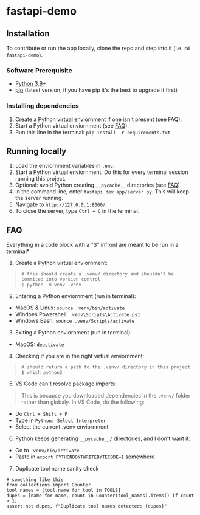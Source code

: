 # fastapi-demo

## Installation

To contribute or run the app locally, clone the repo and step into it (i.e. `cd fastapi-demo`).

### Software Prerequisite
* [Python 3.9+](https://www.python.org/downloads/)
* [pip](https://packaging.python.org/en/latest/tutorials/installing-packages/) (latest version, if you have pip it's the best to upgrade it first)

### Installing dependencies
1. Create a Python virtual enviornment if one isn't present (see [FAQ](#faq)).
2. Start a Python virtual enviornment (see [FAQ](#faq)).
3. Run this line in the terminal: `pip install -r requirements.txt`.

## Running locally
1. Load the enviornment variables in `.env`.
2. Start a Python virtual enviornment. Do this for every terminal session running this project.
3. Optional: avoid Python creating `__pycache__` directories (see [FAQ](#faq)).
4. In the command line, enter `fastapi dev app/server.py`. This will keep the server running.
5. Navigate to `http://127.0.0.1:8000/`.
6. To close the server, type `Ctrl + C` in the terminal.

## FAQ
Everything in a code block with a "$" infront are meant to be run in a terminal*

1. Create a Python virtual enviornment:
> ```
> # this should create a .venv/ directory and shouldn't be commited into version control
> $ python -m venv .venv
> ```

2. Entering a Python enviornment (run in terminal):
* MacOS & Linux: `source .venv/bin/activate`
* Windoes Powershell: `.venv\Scripts\Activate.ps1`
* Windows Bash: `source .venv/Scripts/activate`

3. Exiting a Python enviornment (run in terminal):
* MacOS: `deactivate`

4. Checking if you are in the right virtual enviornment:
> ```
> # should return a path to the .venv/ directory in this project
> $ which python3
> ```

5. VS Code can't resolve package imports:

> This is because you downloaded dependencies in the `.venv/` folder rather than globaly. In VS Code, do the following:
* Do `Ctrl + Shift + P`
* Type in `Python: Select Interpreter`
* Select the current .venv enviornment

6. Python keeps generating `__pycache__/` directories, and I don't want it:
* Go to `.venv/bin/activate`
* Paste in `export PYTHONDONTWRITEBYTECODE=1` somewhere

7. Duplicate tool name sanity check
```
# something like this
from collections import Counter
tool_names = [tool.name for tool in TOOLS]
dupes = [name for name, count in Counter(tool_names).items() if count > 1]
assert not dupes, f"Duplicate tool names detected: {dupes}"
```
